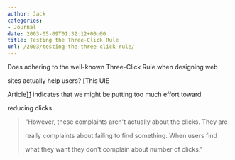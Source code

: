 ```yaml
---
author: Jack
categories:
- Journal
date: 2003-05-09T01:32:12+00:00
title: Testing the Three-Click Rule
url: /2003/testing-the-three-click-rule/
---
```


Does adhering to the well-known Three-Click Rule when designing web
  

  
sites actually help users? [This UIE
  

  
Article][1] indicates that we might be putting too much effort toward
  

  
reducing clicks.



> "However, these complaints aren't actually about the clicks. They are
> 
> really complaints about failing to find something. When users find
> 
> what they want they don't complain about number of clicks."</blockquote>

 [1]: //www.uie.com/Articles/three_click_rule.htm"